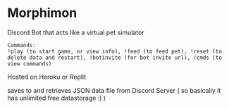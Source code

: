 # Morphimon
Discord Bot that acts like a virtual pet simulator

    Commands:
    !play (to start game, or view info), !feed (to feed pet), !reset (to delete data and restart), !botinvite (for bot invite url), !cmds (to view commands)
    
Hosted on Heroku or Replit

saves to and retrieves JSON data file from Discord Server ( so basically it has unlimited free datastorage :) )
